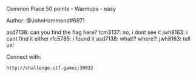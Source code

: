 Common Place
50 points - Warmups - easy

Author: @JohnHammond#6971

asd7138: can you find the flag here?
tcm3137: no, i dont see it
jwh8163: i cant find it either
rfc5785: i found it
asd7138: what!? where?!
jwh8163: tell us!

Connect with:

    http://challenge.ctf.games:30032


